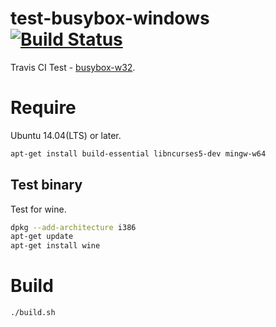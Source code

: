 # test-busybox-windows [![Build Status](https://travis-ci.org/takumin/test-busybox-windows.svg?branch=master)](https://travis-ci.org/takumin/test-busybox-windows)
Travis CI Test - [busybox-w32](https://github.com/rmyorston/busybox-w32).

# Require
Ubuntu 14.04(LTS) or later.

```bash
apt-get install build-essential libncurses5-dev mingw-w64
```

## Test binary
Test for wine.

```bash
dpkg --add-architecture i386
apt-get update
apt-get install wine
```

# Build

```bash
./build.sh
```
